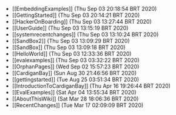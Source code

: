 * [[EmbeddingExamples]] (Thu Sep 03 20:18:54 BRT 2020)
* [[GettingStarted]] (Thu Sep 03 20:14:21 BRT 2020)
* [[HackerOnBoarding]] (Thu Sep 03 13:27:44 BRT 2020)
* [[UserGuide]] (Thu Sep 03 13:15:19 BRT 2020)
* [[systemrecentchanges]] (Thu Sep 03 13:10:24 BRT 2020)
* [[SandBox2]] (Thu Sep 03 13:09:29 BRT 2020)
* [[SandBox]] (Thu Sep 03 13:09:18 BRT 2020)
* [[HelloWorld]] (Thu Sep 03 12:33:36 BRT 2020)
* [[evalexamples]] (Thu Sep 03 03:32:22 BRT 2020)
* [[OrphanPages]] (Wed Sep 02 15:57:23 BRT 2020)
* [[CardiganBay]] (Sun Aug 30 21:46:56 BRT 2020)
* [[gettingstarted]] (Tue Aug 25 03:51:34 BRT 2020)
* [[IntroductionToCardiganBay]] (Thu Apr 16 19:26:44 BRT 2020)
* [[EvalExamples]] (Sat Apr 04 13:55:34 BRT 2020)
* [[AboutThisWiki]] (Sat Mar 28 18:06:36 BRT 2020)
* [[RecentChanges]] (Tue Mar 17 02:09:09 BRT 2020)